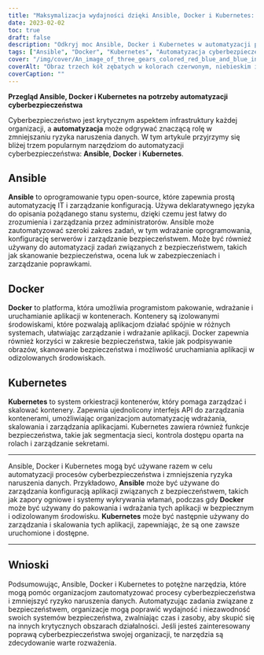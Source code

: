 ```yaml
---
title: "Maksymalizacja wydajności dzięki Ansible, Docker i Kubernetes: Przewodnik po automatyzacji cyberbezpieczeństwa"
date: 2023-02-02
toc: true
draft: false
description: "Odkryj moc Ansible, Docker i Kubernetes w automatyzacji procesów cyberbezpieczeństwa i zmniejszaniu ryzyka naruszenia danych."
tags: ["Ansible", "Docker", "Kubernetes", "Automatyzacja cyberbezpieczeństwa", "Oceny podatności na zagrożenia", "Zarządzanie poprawkami", "Orkiestracja kontenerów", "Segmentacja sieci", "Kontrola dostępu oparta na rolach", "Tajne zarządzanie", "Skanowanie bezpieczeństwa", "Podpisywanie obrazów"]
cover: "/img/cover/An_image_of_three_gears_colored_red_blue_and_blue_interlocking.png"
coverAlt: "Obraz trzech kół zębatych w kolorach czerwonym, niebieskim i niebieskim, zazębiających się i obracających razem, aby symbolizować ich integrację i współpracę w automatyzacji procesów cyberbezpieczeństwa"
coverCaption: ""
---
```


**Przegląd Ansible, Docker i Kubernetes na potrzeby automatyzacji cyberbezpieczeństwa**

Cyberbezpieczeństwo jest krytycznym aspektem infrastruktury każdej organizacji, a **automatyzacja** może odgrywać znaczącą rolę w zmniejszaniu ryzyka naruszenia danych. W tym artykule przyjrzymy się bliżej trzem popularnym narzędziom do automatyzacji cyberbezpieczeństwa: **Ansible**, **Docker** i **Kubernetes**.

## Ansible

**Ansible** to oprogramowanie typu open-source, które zapewnia prostą automatyzację IT i zarządzanie konfiguracją. Używa deklaratywnego języka do opisania pożądanego stanu systemu, dzięki czemu jest łatwy do zrozumienia i zarządzania przez administratorów. Ansible może zautomatyzować szeroki zakres zadań, w tym wdrażanie oprogramowania, konfigurację serwerów i zarządzanie bezpieczeństwem. Może być również używany do automatyzacji zadań związanych z bezpieczeństwem, takich jak skanowanie bezpieczeństwa, ocena luk w zabezpieczeniach i zarządzanie poprawkami.

## Docker

**Docker** to platforma, która umożliwia programistom pakowanie, wdrażanie i uruchamianie aplikacji w kontenerach. Kontenery są izolowanymi środowiskami, które pozwalają aplikacjom działać spójnie w różnych systemach, ułatwiając zarządzanie i wdrażanie aplikacji. Docker zapewnia również korzyści w zakresie bezpieczeństwa, takie jak podpisywanie obrazów, skanowanie bezpieczeństwa i możliwość uruchamiania aplikacji w odizolowanych środowiskach.

## Kubernetes

**Kubernetes** to system orkiestracji kontenerów, który pomaga zarządzać i skalować kontenery. Zapewnia ujednolicony interfejs API do zarządzania kontenerami, umożliwiając organizacjom automatyzację wdrażania, skalowania i zarządzania aplikacjami. Kubernetes zawiera również funkcje bezpieczeństwa, takie jak segmentacja sieci, kontrola dostępu oparta na rolach i zarządzanie sekretami.

______

Ansible, Docker i Kubernetes mogą być używane razem w celu automatyzacji procesów cyberbezpieczeństwa i zmniejszenia ryzyka naruszenia danych. Przykładowo, **Ansible** może być używane do zarządzania konfiguracją aplikacji związanych z bezpieczeństwem, takich jak zapory ogniowe i systemy wykrywania włamań, podczas gdy **Docker** może być używany do pakowania i wdrażania tych aplikacji w bezpiecznym i odizolowanym środowisku. **Kubernetes** może być następnie używany do zarządzania i skalowania tych aplikacji, zapewniając, że są one zawsze uruchomione i dostępne.

______

## Wnioski

Podsumowując, Ansible, Docker i Kubernetes to potężne narzędzia, które mogą pomóc organizacjom zautomatyzować procesy cyberbezpieczeństwa i zmniejszyć ryzyko naruszenia danych. Automatyzując zadania związane z bezpieczeństwem, organizacje mogą poprawić wydajność i niezawodność swoich systemów bezpieczeństwa, zwalniając czas i zasoby, aby skupić się na innych krytycznych obszarach działalności. Jeśli jesteś zainteresowany poprawą cyberbezpieczeństwa swojej organizacji, te narzędzia są zdecydowanie warte rozważenia.

